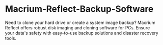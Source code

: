 # Macrium-Reflect-Backup-Software
Need to clone your hard drive or create a system image backup? Macrium Reflect offers robust disk imaging and cloning software for PCs. Ensure your data's safety with easy-to-use backup solutions and disaster recovery tools.
